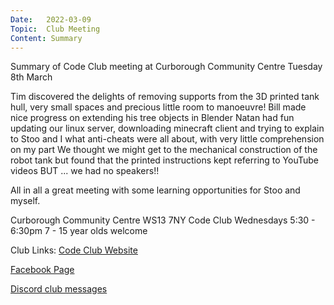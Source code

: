 ```yaml
---
Date:   2022-03-09
Topic:  Club Meeting
Content: Summary
---
```

Summary of Code Club meeting at Curborough Community Centre Tuesday 8th March

Tim discovered the delights of removing supports from the 3D printed tank hull, very small spaces and precious little room to manoeuvre!
 Bill made nice progress on extending his tree objects in Blender 
Natan had fun updating our linux server, downloading minecraft client and trying to explain to Stoo and I what anti-cheats were all about, with very little comprehension on my part
 We thought we might get to the mechanical construction of the robot tank but found that the printed instructions kept referring to YouTube videos BUT ... we had no speakers!!

 All in all a great meeting with some learning opportunities for Stoo and myself.

Curborough Community Centre
WS13 7NY
Code Club
Wednesdays 5:30 - 6:30pm
7 - 15 year olds welcome

Club Links:
[Code Club Website](https://lichfield-code-club.github.io/)

[Facebook Page](https://www.facebook.com/LichfieldCoders)

[Discord club messages](https://discord.gg/szz6xGK)
